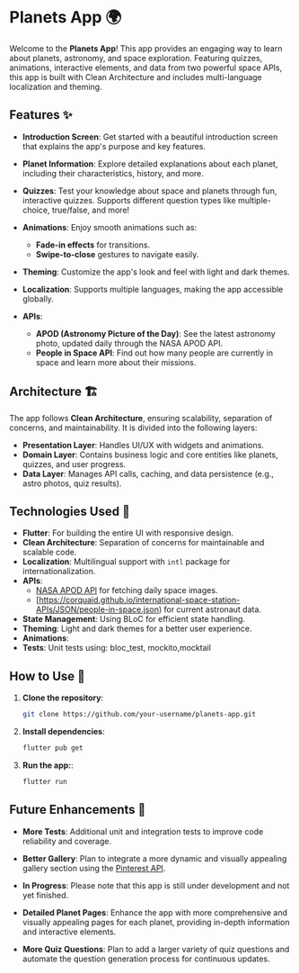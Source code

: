 # Planets App 🌍

Welcome to the **Planets App**! This app provides an engaging way to learn about planets, astronomy, and space exploration. Featuring quizzes, animations, interactive elements, and data from two powerful space APIs, this app is built with Clean Architecture and includes multi-language localization and theming.

## Features ✨

- **Introduction Screen**: Get started with a beautiful introduction screen that explains the app's purpose and key features.

- **Planet Information**: Explore detailed explanations about each planet, including their characteristics, history, and more.

- **Quizzes**: Test your knowledge about space and planets through fun, interactive quizzes. Supports different question types like multiple-choice, true/false, and more!

- **Animations**: Enjoy smooth animations such as:
    - **Fade-in effects** for transitions.
    - **Swipe-to-close** gestures to navigate easily.

- **Theming**: Customize the app's look and feel with light and dark themes.

- **Localization**: Supports multiple languages, making the app accessible globally.

- **APIs**:
    - **APOD (Astronomy Picture of the Day)**: See the latest astronomy photo, updated daily through the NASA APOD API.
    - **People in Space API**: Find out how many people are currently in space and learn more about their missions.

## Architecture 🏗️

The app follows **Clean Architecture**, ensuring scalability, separation of concerns, and maintainability. It is divided into the following layers:

- **Presentation Layer**: Handles UI/UX with widgets and animations.
- **Domain Layer**: Contains business logic and core entities like planets, quizzes, and user progress.
- **Data Layer**: Manages API calls, caching, and data persistence (e.g., astro photos, quiz results).

## Technologies Used 🚀

- **Flutter**: For building the entire UI with responsive design.
- **Clean Architecture**: Separation of concerns for maintainable and scalable code.
- **Localization**: Multilingual support with `intl` package for internationalization.
- **APIs**:
    - [NASA APOD API](https://api.nasa.gov/) for fetching daily space images.
    - [https://corquaid.github.io/international-space-station-APIs/JSON/people-in-space.json) for current astronaut data.
- **State Management**: Using BLoC for efficient state handling.
- **Theming**: Light and dark themes for a better user experience.
- **Animations**:
- **Tests**: Unit tests using: bloc_test, mockito,mocktail

## How to Use 📱

1. **Clone the repository**:
   ```bash
   git clone https://github.com/your-username/planets-app.git
   ```

2. **Install dependencies**:
   ```bash
   flutter pub get
   ```


3. **Run the app:**:
   ```bash
   flutter run
   ```


## Future Enhancements 🔮

- **More Tests**: Additional unit and integration tests to improve code reliability and coverage.

- **Better Gallery**: Plan to integrate a more dynamic and visually appealing gallery section using the [Pinterest API](https://developers.pinterest.com/).

- **In Progress**: Please note that this app is still under development and not yet finished.

- **Detailed Planet Pages**: Enhance the app with more comprehensive and visually appealing pages for each planet, providing in-depth information and interactive elements.

- **More Quiz Questions**: Plan to add a larger variety of quiz questions and automate the question generation process for continuous updates.

